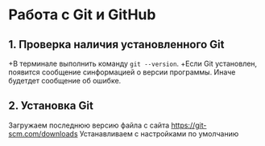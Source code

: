 # Работа с Git и GitHub

## 1. Проверка наличия установленного Git
+В терминале выполнить команду `git --version`.
+Если Git установлен, появится сообщение синформацией о версии  программы. Иначе будетдет сообщение об ошибке.

## 2. Установка Git
Загружаем последнюю версию файла с сайта https://git-scm.com/downloads
Устанавливаем с настройками по умолчанию
